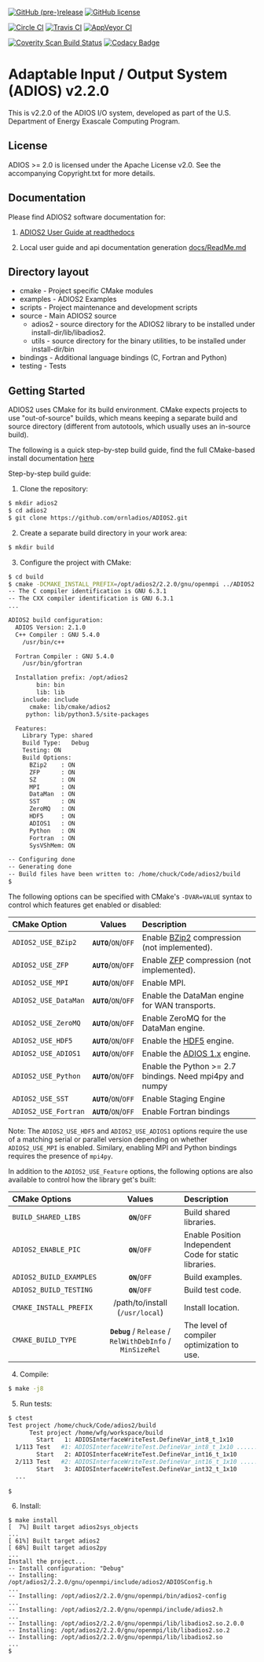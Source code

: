 [![GitHub (pre-)release](https://img.shields.io/github/release/ornladios/adios2/all.svg)]()
[![GitHub license](http://dmlc.github.io/img/apache2.svg)](./LICENSE)


[![Circle CI](https://circleci.com/gh/ornladios/ADIOS2.svg?style=shield)](https://circleci.com/gh/ornladios/ADIOS2)
[![Travis CI](https://travis-ci.org/ornladios/ADIOS2.svg)](https://travis-ci.org/ornladios/ADIOS2)
[![AppVeyor CI](https://ci.appveyor.com/api/projects/status/0s2a3qp57hgbvlhj?svg=true)](https://ci.appveyor.com/project/ornladios/adios2)

[![Coverity Scan Build Status](https://scan.coverity.com/projects/11116/badge.svg)](https://scan.coverity.com/projects/ornladios-adios2)
[![Codacy Badge](https://api.codacy.com/project/badge/Grade/6eeb5a8ac3e34d2599cfdea5bdc3390f)](https://www.codacy.com/app/chuckatkins/ADIOS2?utm_source=github.com&amp;utm_medium=referral&amp;utm_content=ornladios/ADIOS2&amp;utm_campaign=Badge_Grade)


# Adaptable Input / Output System (ADIOS) v2.2.0
This is v2.2.0 of the ADIOS I/O system, developed as part of the
U.S. Department of Energy Exascale Computing Program.

## License
ADIOS >= 2.0 is licensed under the Apache License v2.0.  See the accompanying
Copyright.txt for more details.

## Documentation
Please find ADIOS2 software documentation for:

1. [ADIOS2 User Guide at readthedocs](http://adios2-adaptable-io-system-version-2.readthedocs.io/en/latest/index.html)

2. Local user guide and api documentation generation [docs/ReadMe.md](docs/ReadMe.md)

## Directory layout
* cmake - Project specific CMake modules
* examples - ADIOS2 Examples
* scripts - Project maintenance and development scripts
* source - Main ADIOS2 source  
    * adios2 - source directory for the ADIOS2 library to be installed    under install-dir/lib/libadios2.  
    * utils  - source directory for the binary utilities, to be installed under install-dir/bin  
* bindings - Additional language bindings (C, Fortran and Python)
* testing - Tests
  

## Getting Started

ADIOS2 uses CMake for its build environment.  CMake expects projects
to use "out-of-source" builds, which means keeping a separate build and source
directory (different from autotools, which usually uses an in-source build).

The following is a quick step-by-step build guide, find the full CMake-based install documentation [here](http://adios2-adaptable-io-system-version-2.readthedocs.io/en/latest/installation/installation.html)

Step-by-step build guide:

1. Clone the repository:

```bash
$ mkdir adios2
$ cd adios2
$ git clone https://github.com/ornladios/ADIOS2.git
```

2. Create a separate build directory in your work area:

```bash
$ mkdir build
```

3. Configure the project with CMake:

```bash
$ cd build
$ cmake -DCMAKE_INSTALL_PREFIX=/opt/adios2/2.2.0/gnu/openmpi ../ADIOS2
-- The C compiler identification is GNU 6.3.1
-- The CXX compiler identification is GNU 6.3.1
...

ADIOS2 build configuration:
  ADIOS Version: 2.1.0
  C++ Compiler : GNU 5.4.0 
    /usr/bin/c++

  Fortran Compiler : GNU 5.4.0 
    /usr/bin/gfortran

  Installation prefix: /opt/adios2
        bin: bin
        lib: lib
    include: include
      cmake: lib/cmake/adios2
     python: lib/python3.5/site-packages

  Features:
    Library Type: shared
    Build Type:   Debug
    Testing: ON
    Build Options:
      BZip2    : ON
      ZFP      : ON
      SZ       : ON
      MPI      : ON
      DataMan  : ON
      SST      : ON
      ZeroMQ   : ON
      HDF5     : ON
      ADIOS1   : ON
      Python   : ON
      Fortran  : ON
      SysVShMem: ON

-- Configuring done
-- Generating done
-- Build files have been written to: /home/chuck/Code/adios2/build
$
```

The following options can be specified with CMake's `-DVAR=VALUE` syntax to control which features get enabled or disabled:

| CMake Option         | Values              | Description                                                                      |
| :------------------- | :-------------------------: | :------------------------------------------------------------------------------- |
| `ADIOS2_USE_BZip2`   | **`AUTO`**/``ON``/``OFF`` | Enable [BZip2](http://www.bzip.org/) compression (not implemented).              |
| `ADIOS2_USE_ZFP`     | **`AUTO`**/``ON``/``OFF`` | Enable [ZFP](https://github.com/LLNL/zfp) compression (not implemented).         |
| `ADIOS2_USE_MPI`     | **`AUTO`**/``ON``/``OFF`` | Enable MPI.                                                                      |
| `ADIOS2_USE_DataMan` | **`AUTO`**/``ON``/``OFF`` | Enable the DataMan engine for WAN transports.                                    |
| `ADIOS2_USE_ZeroMQ`  | **`AUTO`**/``ON``/``OFF`` | Enable ZeroMQ for the DataMan engine.                                            |
| `ADIOS2_USE_HDF5`    | **`AUTO`**/``ON``/``OFF`` | Enable the [HDF5](https://www.hdfgroup.org) engine.                              |
| `ADIOS2_USE_ADIOS1`  | **`AUTO`**/``ON``/``OFF`` | Enable the [ADIOS 1.x](https://www.olcf.ornl.gov/center-projects/adios/) engine. |
| `ADIOS2_USE_Python`  | **`AUTO`**/``ON``/``OFF`` | Enable the Python >= 2.7 bindings. Need mpi4py and numpy |
| `ADIOS2_USE_SST`  | **`AUTO`**/``ON``/``OFF`` | Enable Staging Engine |
| `ADIOS2_USE_Fortran`  | **`AUTO`**/``ON``/``OFF`` | Enable Fortran bindings |

Note: The `ADIOS2_USE_HDF5` and `ADIOS2_USE_ADIOS1` options require the use of a matching serial or parallel version depending on whether `ADIOS2_USE_MPI` is enabled.  Similary, enabling MPI and Python bindings requires the presence of `mpi4py`.

In addition to the `ADIOS2_USE_Feature` options, the following options are also available to control how the library get's built:

| CMake Options              | Values                                                    | Description                                                                           |
| :------------------------- | :-------------------------------------------------------: | :------------------------------------------------------------------------------------ |
| `BUILD_SHARED_LIBS` | **`ON`**/`OFF`                                            | Build shared libraries.                                                               |
| `ADIOS2_ENABLE_PIC`        | **`ON`**/`OFF`                                            | Enable Position Independent Code for static libraries.                                |
| `ADIOS2_BUILD_EXAMPLES`    | **`ON`**/`OFF`                                            | Build examples.                                                                       |
| `ADIOS2_BUILD_TESTING`     | **`ON`**/`OFF`                                            | Build test code.                                                                      |
| `CMAKE_INSTALL_PREFIX`     | /path/to/install (`/usr/local`)                           | Install location.                                                                     |
| `CMAKE_BUILD_TYPE`         | **`Debug`** / `Release` / `RelWithDebInfo` / `MinSizeRel` | The level of compiler optimization to use.                                            |

4. Compile:

```bash
$ make -j8
```

5. Run tests:

```bash
$ ctest
Test project /home/chuck/Code/adios2/build
      Test project /home/wfg/workspace/build
        Start   1: ADIOSInterfaceWriteTest.DefineVar_int8_t_1x10
  1/113 Test   #1: ADIOSInterfaceWriteTest.DefineVar_int8_t_1x10 ............................   Passed    0.07 sec
        Start   2: ADIOSInterfaceWriteTest.DefineVar_int16_t_1x10
  2/113 Test   #2: ADIOSInterfaceWriteTest.DefineVar_int16_t_1x10 ...........................   Passed    0.07 sec
        Start   3: ADIOSInterfaceWriteTest.DefineVar_int32_t_1x10
  ...
  
$
```

6.  Install:
```
$ make install
[  7%] Built target adios2sys_objects
...
[ 61%] Built target adios2
[ 68%] Built target adios2py
...
Install the project...
-- Install configuration: "Debug"
-- Installing: /opt/adios2/2.2.0/gnu/openmpi/include/adios2/ADIOSConfig.h
...
-- Installing: /opt/adios2/2.2.0/gnu/openmpi/bin/adios2-config
...
-- Installing: /opt/adios2/2.2.0/gnu/openmpi/include/adios2.h
...
-- Installing: /opt/adios2/2.2.0/gnu/openmpi/lib/libadios2.so.2.0.0
-- Installing: /opt/adios2/2.2.0/gnu/openmpi/lib/libadios2.so.2
-- Installing: /opt/adios2/2.2.0/gnu/openmpi/lib/libadios2.so
...
$
```
